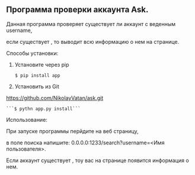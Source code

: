 ## Программа проверки аккаунта Ask.
Данная программа проверяет существует ли аккаунт с веденным username,


если существует , то выводит всю информацию о нем на странице.


Способы установки:


1. Установите через pip


	```$ pip install app``` 


2. Установить из Git


https://github.com/NikolayVatan/ask.git


	```$ pythn app.py install``` 


Использование:


При запуске программы перйдите на веб страницу,


в поле поиска напишите: 0.0.0.0:1233/search?username=<Имя пользователя>.


Если аккаунт существует , тоу вас на странице появится информация о нем.

